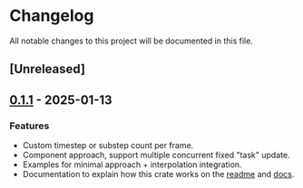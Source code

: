 # Changelog

All notable changes to this project will be documented in this file.

## [Unreleased]

## [0.1.1](https://github.com/Vrixyz/bevy_fixed_update_task/releases/tag/v0.1.0) - 2025-01-13

### Features

- Custom timestep or substep count per frame.
- Component approach, support multiple concurrent fixed "task" update.
- Examples for minimal approach + interpolation integration.
- Documentation to explain how this crate works on the [readme](README.md) and [docs](./docs/).
